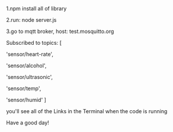 1.npm install all of library

2.run: node server.js

3.go to mqtt broker, host: test.mosquitto.org 



Subscribed to topics: [

  'sensor/heart-rate',

  'sensor/alcohol',
  
  'sensor/ultrasonic',
  
  'sensor/temp',
  
  'sensor/humid'
]




you'll see all of the Links in the Terminal when the code is running

Have a good day!
